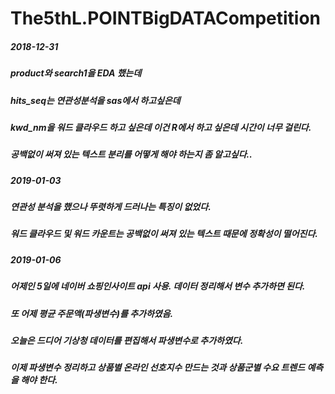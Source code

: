 # The5thL.POINTBigDATACompetition

##### 2018-12-31
##### product와 search1을 EDA 했는데 
##### hits_seq는 연관성분석을 sas에서 하고싶은데 
##### kwd_nm을 워드 클라우드 하고 싶은데 이건 R에서 하고 싶은데 시간이 너무 걸린다.
##### 공백없이 써져 있는 텍스트 분리를 어떻게 해야 하는지 좀 알고싶다.. 

##### 2019-01-03
##### 연관성 분석을 했으나 뚜렷하게 드러나는 특징이 없었다.
##### 워드 클라우드 및 워드 카운트는 공백없이 써져 있는 텍스트 때문에 정확성이 떨어진다. 

##### 2019-01-06
##### 어제인 5일에 네이버 쇼핑인사이트 api 사용. 데이터 정리해서 변수 추가하면 된다. 
##### 또 어제 평균 주문액(파생변수)를 추가하였음. 
##### 오늘은 드디어 기상청 데이터를 편집해서 파생변수로 추가하였다. 
##### 이제 파생변수 정리하고 상품별 온라인 선호지수 만드는 것과 상품군별 수요 트렌드 예측을 해야 한다. 
#####
#####
#####
#####
#####
#####
#####
#####
